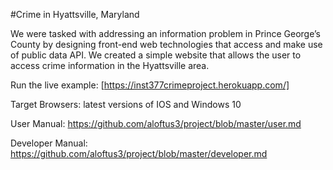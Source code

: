 #Crime in Hyattsville, Maryland

We were tasked with addressing an information problem in Prince George’s County by designing
front-end web technologies that access and make use of public data API. We created a simple website that allows the user to
access crime information in the Hyattsville area.

Run the live example: [https://inst377crimeproject.herokuapp.com/]

Target Browsers: latest versions of IOS and Windows 10

User Manual: https://github.com/aloftus3/project/blob/master/user.md

Developer Manual: https://github.com/aloftus3/project/blob/master/developer.md
